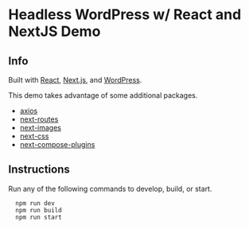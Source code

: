 # Headless WordPress w/ React and NextJS Demo

## Info
Built with [React](https://reactjs.org/), [Next.js](https://nextjs.org/), and [WordPress](https://wordpress.org/).


This demo takes advantage of some additional packages.
- [axios](https://github.com/axios/axios)
- [next-routes](https://github.com/fridays/next-routes)
- [next-images](https://github.com/fridays/next-routes)
- [next-css](https://github.com/vercel/next-plugins/tree/master/packages/next-css)
- [next-compose-plugins](https://github.com/cyrilwanner/next-compose-plugins)


## Instructions

Run any of the following commands to develop, build, or start.
```
  npm run dev
  npm run build
  npm run start
```


